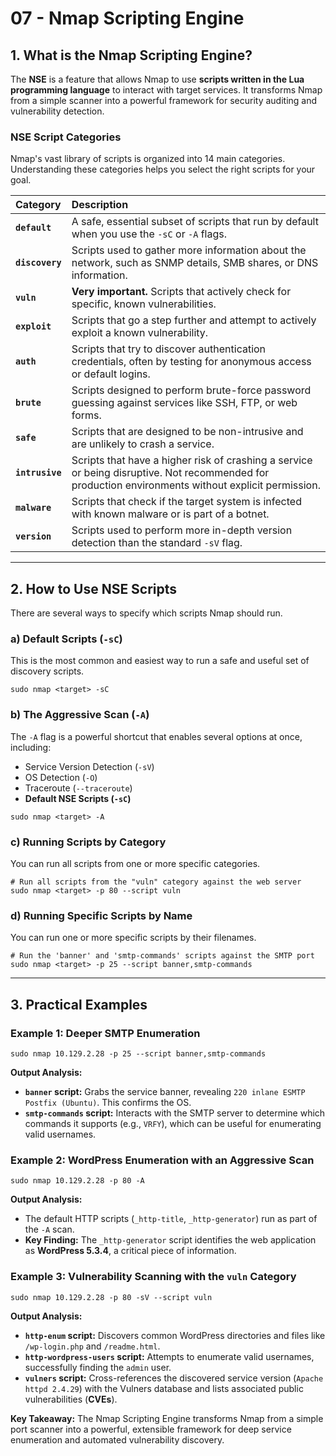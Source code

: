 # 07 - Nmap Scripting Engine

## 1. What is the Nmap Scripting Engine?

The **NSE** is a feature that allows Nmap to use **scripts written in the Lua programming language** to interact with target services. It transforms Nmap from a simple scanner into a powerful framework for security auditing and vulnerability detection.

### NSE Script Categories
Nmap's vast library of scripts is organized into 14 main categories. Understanding these categories helps you select the right scripts for your goal.

| Category        | Description                                                                                                                                         |
| :-------------- | :-------------------------------------------------------------------------------------------------------------------------------------------------- |
| **`default`**   | A safe, essential subset of scripts that run by default when you use the `-sC` or `-A` flags.                                                       |
| **`discovery`** | Scripts used to gather more information about the network, such as SNMP details, SMB shares, or DNS information.                                    |
| **`vuln`**      | **Very important.** Scripts that actively check for specific, known vulnerabilities.                                                                |
| **`exploit`**   | Scripts that go a step further and attempt to actively exploit a known vulnerability.                                                               |
| **`auth`**      | Scripts that try to discover authentication credentials, often by testing for anonymous access or default logins.                                   |
| **`brute`**     | Scripts designed to perform brute-force password guessing against services like SSH, FTP, or web forms.                                             |
| **`safe`**      | Scripts that are designed to be non-intrusive and are unlikely to crash a service.                                                                  |
| **`intrusive`** | Scripts that have a higher risk of crashing a service or being disruptive. Not recommended for production environments without explicit permission. |
| **`malware`**   | Scripts that check if the target system is infected with known malware or is part of a botnet.                                                      |
| **`version`**   | Scripts used to perform more in-depth version detection than the standard `-sV` flag.                                                               |

---

## 2. How to Use NSE Scripts

There are several ways to specify which scripts Nmap should run.

### a) Default Scripts (`-sC`)
This is the most common and easiest way to run a safe and useful set of discovery scripts.
```shell
sudo nmap <target> -sC
```

### b) The Aggressive Scan (`-A`)
The `-A` flag is a powerful shortcut that enables several options at once, including:
*   Service Version Detection (`-sV`)
*   OS Detection (`-O`)
*   Traceroute (`--traceroute`)
*   **Default NSE Scripts (`-sC`)**
```shell
sudo nmap <target> -A
```

### c) Running Scripts by Category
You can run all scripts from one or more specific categories.
```shell
# Run all scripts from the "vuln" category against the web server
sudo nmap <target> -p 80 --script vuln
```

### d) Running Specific Scripts by Name
You can run one or more specific scripts by their filenames.
```shell
# Run the 'banner' and 'smtp-commands' scripts against the SMTP port
sudo nmap <target> -p 25 --script banner,smtp-commands
```
---

## 3. Practical Examples

### Example 1: Deeper SMTP Enumeration
```shell
sudo nmap 10.129.2.28 -p 25 --script banner,smtp-commands
```
**Output Analysis:**
*   **`banner` script:** Grabs the service banner, revealing `220 inlane ESMTP Postfix (Ubuntu)`. This confirms the OS.
*   **`smtp-commands` script:** Interacts with the SMTP server to determine which commands it supports (e.g., `VRFY`), which can be useful for enumerating valid usernames.

### Example 2: WordPress Enumeration with an Aggressive Scan
```shell
sudo nmap 10.129.2.28 -p 80 -A
```
**Output Analysis:**
*   The default HTTP scripts (`_http-title`, `_http-generator`) run as part of the `-A` scan.
*   **Key Finding:** The `_http-generator` script identifies the web application as **WordPress 5.3.4**, a critical piece of information.

### Example 3: Vulnerability Scanning with the `vuln` Category
```shell
sudo nmap 10.129.2.28 -p 80 -sV --script vuln
```
**Output Analysis:**
*   **`http-enum` script:** Discovers common WordPress directories and files like `/wp-login.php` and `/readme.html`.
*   **`http-wordpress-users` script:** Attempts to enumerate valid usernames, successfully finding the `admin` user.
*   **`vulners` script:** Cross-references the discovered service version (`Apache httpd 2.4.29`) with the Vulners database and lists associated public vulnerabilities (**CVEs**).

**Key Takeaway:** The Nmap Scripting Engine transforms Nmap from a simple port scanner into a powerful, extensible framework for deep service enumeration and automated vulnerability discovery.
